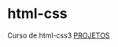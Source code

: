 # html-css
 Curso de html-css3
   <a href="https://github.com/Alexandersdr/html-css.a/tree/main/exercicios/ex001">PROJETOS</a>
